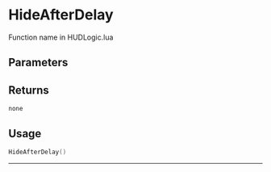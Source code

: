 # HideAfterDelay

Function name in HUDLogic.lua

## Parameters

## Returns

`none`

## Usage

```lua
HideAfterDelay()
```

---
